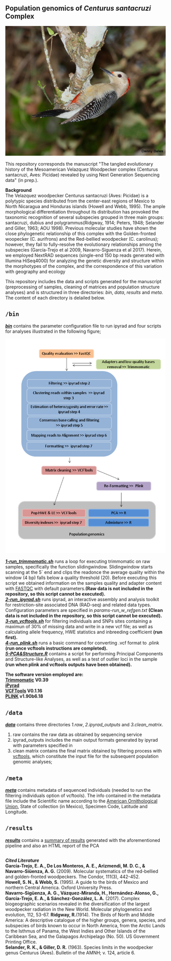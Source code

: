 ## Population genomics of _Centurus santacruzi_ Complex

![](mela.jpeg) 

This repository corresponds the manuscript "The tangled evolutionary history of the Mesoamerican Velazquez Woodpecker complex (Centurus santacruzi, Aves: Picidae) revealed by using Next Generation Sequencing data" (in prep.). 

**Background**  
The Velazquez woodpecker Centurus santacruzi (Aves: Picidae) is a polytypic species distributed from the center-east regions of Mexico to North Nicaragua and Honduras islands (Howell and Webb, 1995). The ample morphological differentiation throughout its distribution has provoked the taxonomic recognition of several subspecies grouped in three main groups: santacruzi, dubius and polygrammus(Ridgway, 1914; Peters, 1948; Selander and Giller, 1963; AOU 1998). Previous molecular studies have shown the close phylogenetic relationship of this complex with the Golden-fronted woopecker (C. aurifrons) and the Red-bellied woodpecker (C. carolinus); however, they fail to fully-resolve the evolutionary relationships among the subspecies (García-Trejo et al 2009, Navarro-Siguenza et al 2017). Herein, we employed NextRAD sequences (single-end 150 bp reads generated with Illumina HiSeq4000) for analyzing the genetic diversity and structure within the morphotypes of the complex, and the correspondence of this variation with geography and ecology
  
This repository includes the data and scripts generated for the manuscript (preprocessing of samples, cleaning of matrices and population structure analyses) and is structured in three directories: _bin_, _data_, _results_ and _meta_. The content of each directory is delailed below.
   
## `/bin`
**[_bin_](/bin)** contains the parameter configuration file to run ipyrad and four scripts for analyses illustrated in the following figure;    
  
![](workflow.png) 
  

**[_1-run_trimmomatic.sh_](/bin/1-run_trimmomatic.sh)** runs a loop for executing trimmomatic on raw samples, specifically the function slidingwindow. Slidingwindow starts scanning at the 5´ end and clips the readonce the average quality within the window (4 bp) falls below a quality threshold (20). Before executing this script we obtained information on the samples quality and adapter content with [FASTQC](http://www.bioinformatics.babraham.ac.uk/projects/fastqc/) with default parameters.**(Raw data is not included in the repository, so this script cannot be executed).**   
**[_2-run_ipyrad.sh_](/bin/2-run_ipyrad.sh)**
runs ipyrad, an interactive assembly and analysis toolkit for restriction-site associated DNA (RAD-seq) and related data types. Configuration parameters are specified in *params-run_w_refgen.txt* **(Clean data is not included in the repository, so this script cannot be executed).**   
**[_3-run_vcftools.sh_](/bin/3-run_vcftools.sh)** for filtering individuals and SNPs sites containing a maximun of 30% of missing data and write in a new vcf file; as well as calculating allele frequency, HWE statistics and inbreeding coefficient **(run first).**    
**[_4-run_plink.sh_](/bin/4-run_plink.sh)** runs a basic command for converting .vcf format to .plink **(run once vcftools instructions are completed).**    
**[_5-PCA&Structure.R_](/bin/5-PCA&Structure.R)** contains a script for performing Principal Components and Structure-like Analyses, as well as a test of outlier loci in the sample **(run when plink and vcftools outputs have been obtained).**  
  
**The software version employed are:  
[Trimmomatic](http://www.usadellab.org/cms/?page=trimmomatic) V0.39  
[iPyrad](https://ipyrad.readthedocs.io/en/latest/index.html)  
[VCFTools](https://vcftools.github.io/) V0.1.16  
[PLINK](http://zzz.bwh.harvard.edu/plink/) v1.90b6.18**  

## `/data`
**[_data_](/data)** contains three directories *1.raw*, *2.ipyrad_outputs* and *3.clean_matrix*.  

1. raw contains the raw data as obtained by sequencing service
2. ipyrad_outputs includes the main output formats generated by ipyrad with parameters specified in 
3. clean matrix contains the final matrix obtained by filtering process with [vcftools](https://vcftools.github.io/), which constitute the input file for the subsequent population genomic analyses;  

## `/meta`
**[_meta_](/meta)** contains metadata of sequenced individuals (needed to run the filtering individuals option of vcftools).  The info contained in the metadata file include the Scientific name according to the [American Ornithological Union](https://americanornithology.org/publications/north-and-middle-american-checklist/), State of collection (in Mexico), Specimen Code, Latitude and Longitude.
  
## `/results`
**[_results_](/results)** contains a [summary of results](/results/Summary_of_Results.md) generated with the aforementioned pipeline and also an HTML report of the PCA 


##
  
***Cited Literature***  
**García-Trejo, E. A., De Los Monteros, A. E., Arizmendi, M. D. C., & Navarro-Siüenza, A. G.** (2009). Molecular systematics of the red-bellied and golden-fronted woodpeckers. The Condor, 111(3), 442-452.  
**Howell, S. N., & Webb, S.** (1995). A guide to the birds of Mexico and northern Central America. Oxford University Press.  
**Navarro-Sigüenza, A. G., Vázquez-Miranda, H., Hernández-Alonso, G., García-Trejo, E. A., & Sánchez-González, L. A.** (2017). Complex biogeographic scenarios revealed in the diversification of the largest woodpecker radiation in the New World. Molecular phylogenetics and evolution, 112, 53-67. 
**Ridgway, R.**(1914). The Birds of North and Middle America: A descriptive catalogue of the higher groups, genera, species, and subspecies of birds known to occur in North America, from the Arctic Lands to the Isthmus of Panama, the West Indies and Other Islands of the Caribbean Sea, and the Galapagos Archipelago (No. 50). US Government Printing Office.  
**Selander, R. K., & Giller, D. R.** (1963). Species limits in the woodpecker genus Centurus (Aves). Bulletin of the AMNH; v. 124, article 6.



 
